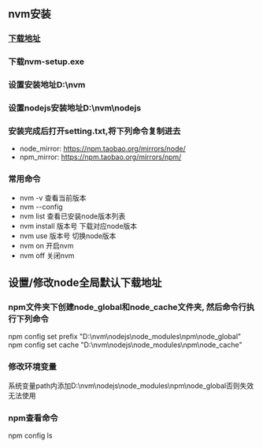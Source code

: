 ## nvm安装
### [下载地址](https://github.com/coreybutler/nvm-windows/releases)
### 下载nvm-setup.exe
### 设置安装地址D:\nvm
### 设置nodejs安装地址D:\nvm\nodejs
### 安装完成后打开setting.txt,将下列命令复制进去
- node_mirror: https://npm.taobao.org/mirrors/node/
- npm_mirror: https://npm.taobao.org/mirrors/npm/
### 常用命令
- nvm -v 查看当前版本
- nvm --config 
- nvm list 查看已安装node版本列表
- nvm install 版本号 下载对应node版本
- nvm use 版本号 切换node版本
- nvm on 开启nvm
- nvm off 关闭nvm

## 设置/修改node全局默认下载地址
### npm文件夹下创建node_global和node_cache文件夹, 然后命令行执行下列命令
npm config set prefix "D:\nvm\nodejs\node_modules\npm\node_global"
npm config set cache "D:\nvm\nodejs\node_modules\npm\node_cache"
### 修改环境变量
系统变量path内添加D:\nvm\nodejs\node_modules\npm\node_global否则失效无法使用
### npm查看命令
npm config ls

